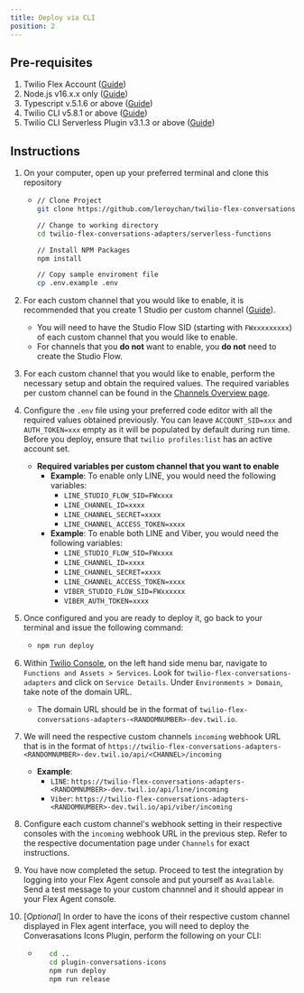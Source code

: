 ```yaml
---
title: Deploy via CLI
position: 2
---
```


## Pre-requisites

1. Twilio Flex Account ([Guide](https://support.twilio.com/hc/en-us/articles/360020442333-Setup-a-Twilio-Flex-Account))
2. Node.js v16.x.x only ([Guide](https://docs.npmjs.com/downloading-and-installing-node-js-and-npm))
3. Typescript v.5.1.6 or above ([Guide](https://www.typescriptlang.org/download))
4. Twilio CLI v5.8.1 or above ([Guide](https://www.twilio.com/docs/twilio-cli/quickstart))
5. Twilio CLI Serverless Plugin v3.1.3 or above ([Guide](https://www.twilio.com/docs/labs/serverless-toolkit/getting-started))

## Instructions

1. On your computer, open up your preferred terminal and clone this repository

   - ```bash
     // Clone Project
     git clone https://github.com/leroychan/twilio-flex-conversations-adapters.git

     // Change to working directory
     cd twilio-flex-conversations-adapters/serverless-functions

     // Install NPM Packages
     npm install

     // Copy sample enviroment file
     cp .env.example .env
     ```

1. For each custom channel that you would like to enable, it is recommended that you create 1 Studio per custom channel ([Guide](./create-studio-flow)).
   - You will need to have the Studio Flow SID (starting with `FWxxxxxxxxx`) of each custom channel that you would like to enable.
   - For channels that you **do not** want to enable, you **do not** need to create the Studio Flow.
1. For each custom channel that you would like to enable, perform the necessary setup and obtain the required values. The required variables per custom channel can be found in the [Channels Overview page](../channels/overview).
1. Configure the `.env` file using your preferred code editor with all the required values obtained previously. You can leave `ACCOUNT_SID=xxx` and `AUTH_TOKEN=xxx` empty as it will be populated by default during run time. Before you deploy, ensure that `twilio profiles:list` has an active account set.
   - **Required variables per custom channel that you want to enable**
     - **Example**: To enable only LINE, you would need the following variables:
       - `LINE_STUDIO_FLOW_SID=FWxxxx`
       - `LINE_CHANNEL_ID=xxxx`
       - `LINE_CHANNEL_SECRET=xxxx`
       - `LINE_CHANNEL_ACCESS_TOKEN=xxxx`
     - **Example**: To enable both LINE and Viber, you would need the following variables:
       - `LINE_STUDIO_FLOW_SID=FWxxxx`
       - `LINE_CHANNEL_ID=xxxx`
       - `LINE_CHANNEL_SECRET=xxxx`
       - `LINE_CHANNEL_ACCESS_TOKEN=xxxx`
       - `VIBER_STUDIO_FLOW_SID=FWxxxxxx`
       - `VIBER_AUTH_TOKEN=xxxx`
1. Once configured and you are ready to deploy it, go back to your terminal and issue the following
   command:
   - ```bash
     npm run deploy
     ```
1. Within [Twilio Console](https://console.twilio.com/), on the left hand side menu bar, navigate to `Functions and Assets > Services`. Look for `twilio-flex-conversations-adapters` and click on `Service Details`. Under `Environments > Domain`, take note of the domain URL.
   - The domain URL should be in the format of `twilio-flex-conversations-adapters-<RANDOMNUMBER>-dev.twil.io`.
1. We will need the respective custom channels `incoming` webhook URL that is in the format of `https://twilio-flex-conversations-adapters-<RANDOMNUMBER>-dev.twil.io/api/<CHANNEL>/incoming`
   - **Example**:
     - `LINE`: `https://twilio-flex-conversations-adapters-<RANDOMNUMBER>-dev.twil.io/api/line/incoming`
     - `Viber`: `https://twilio-flex-conversations-adapters-<RANDOMNUMBER>-dev.twil.io/api/viber/incoming`
1. Configure each custom channel's webhook setting in their respective consoles with the `incoming` webhook URL in the previous step. Refer to the respective documentation page under `Channels` for exact instructions.
1. You have now completed the setup. Proceed to test the integration by logging into your Flex Agent console and put yourself as `Available`. Send a test message to your custom channnel and it should appear in your Flex Agent console.
1. [_Optional_] In order to have the icons of their respective custom channel displayed in Flex agent interface, you will need to deploy the Converasations Icons Plugin, perform the following on your CLI:
   - ```bash
        cd ..
        cd plugin-conversations-icons
        npm run deploy
        npm run release
     ```

